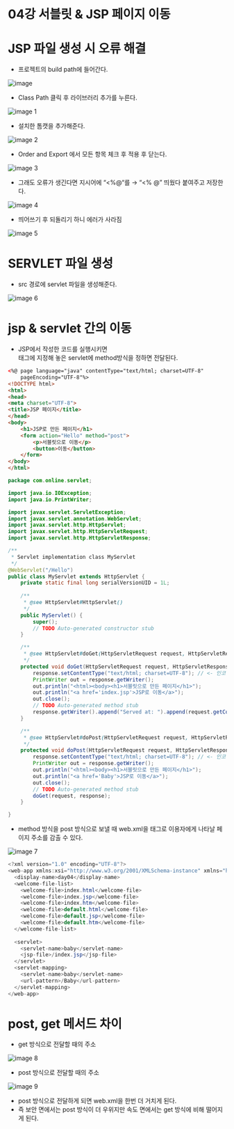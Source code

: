 # 04강 서블릿 & JSP 페이지 이동

# JSP 파일 생성 시 오류 해결

- 프로젝트의 build path에 들어간다.

![image](https://github.com/user-attachments/assets/92c8e1d9-a7c1-472e-bda2-fd4fbca685ae)

- Class Path 클릭 후 라이브러리 추가를 누른다.

![image 1](https://github.com/user-attachments/assets/eec790f6-87fa-4e29-b00d-84ac400cfc53)

- 설치한 톰캣을 추가해준다.

![image 2](https://github.com/user-attachments/assets/f6dc9379-7dff-4181-8bba-f14a070444f2)

- Order and Export 에서 모든 항목 체크 후 적용 후 닫는다.

![image 3](https://github.com/user-attachments/assets/c3a845a8-ff7f-4e07-8d40-70b0e4fd73e5)

- 그래도 오류가 생긴다면 지시어에 “<%@“를 → “<% @” 띄웠다 붙여주고 저장한다.
    
![image 4](https://github.com/user-attachments/assets/6556241d-b3ac-41eb-a711-874a5dd495b7)

- 띄어쓰기 후 되돌리기 하니 에러가 사라짐

![image 5](https://github.com/user-attachments/assets/37927122-bf7c-4586-9634-93bf40574110)

# SERVLET 파일 생성

- src 경로에 servlet 파일을 생성해준다.

![image 6](https://github.com/user-attachments/assets/d5f3123d-91bc-4a53-9010-10bf99ad450e)

# jsp & servlet 간의 이동

- JSP에서 작성한 코드를 실행시키면 <form> 태그에 지정해 놓은 servlet에 method방식을 정하면 전달된다.

```html
<%@ page language="java" contentType="text/html; charset=UTF-8"
    pageEncoding="UTF-8"%>
<!DOCTYPE html>
<html>
<head>
<meta charset="UTF-8">
<title>JSP 페이지</title>
</head>
<body>
	<h1>JSP로 만든 페이지</h1>
	<form action="Hello" method="post">
		<p>서블릿으로 이동</p>
		<button>이동</button>
	</form>
</body>
</html>
```

```java
package com.online.servlet;

import java.io.IOException;
import java.io.PrintWriter;

import javax.servlet.ServletException;
import javax.servlet.annotation.WebServlet;
import javax.servlet.http.HttpServlet;
import javax.servlet.http.HttpServletRequest;
import javax.servlet.http.HttpServletResponse;

/**
 * Servlet implementation class MyServlet
 */
@WebServlet("/Hello")
public class MyServlet extends HttpServlet {
	private static final long serialVersionUID = 1L;
       
    /**
     * @see HttpServlet#HttpServlet()
     */
    public MyServlet() {
        super();
        // TODO Auto-generated constructor stub
    }

	/**
	 * @see HttpServlet#doGet(HttpServletRequest request, HttpServletResponse response)
	 */
	protected void doGet(HttpServletRequest request, HttpServletResponse response) throws ServletException, IOException {
		response.setContentType("text/html; charset=UTF-8"); // <- 인코딩 타입 설정
		PrintWriter out = response.getWriter();
		out.println("<html><body><h1>서블릿으로 만든 페이지</h1>");
		out.println("<a href='index.jsp'>JSP로 이동</a>");
		out.close();
		// TODO Auto-generated method stub
		response.getWriter().append("Served at: ").append(request.getContextPath());
	}

	/**
	 * @see HttpServlet#doPost(HttpServletRequest request, HttpServletResponse response)
	 */
	protected void doPost(HttpServletRequest request, HttpServletResponse response) throws ServletException, IOException {
		response.setContentType("text/html; charset=UTF-8"); // <- 인코딩 타입 설정
		PrintWriter out = response.getWriter();
		out.println("<html><body><h1>서블릿으로 만든 페이지</h1>");
		out.println("<a href='Baby'>JSP로 이동</a>");
		out.close();
		// TODO Auto-generated method stub
		doGet(request, response);
	}

}
```

- method 방식을 post 방식으로 보낼 때 web.xml을 <url-mapping> 태그로 이용자에게 나타날 페이지 주소를 감출 수 있다.

![image 7](https://github.com/user-attachments/assets/faf650ff-bbd2-436c-a9cd-c90188fca4c6)

```java
<?xml version="1.0" encoding="UTF-8"?>
<web-app xmlns:xsi="http://www.w3.org/2001/XMLSchema-instance" xmlns="http://xmlns.jcp.org/xml/ns/javaee" xsi:schemaLocation="http://xmlns.jcp.org/xml/ns/javaee http://xmlns.jcp.org/xml/ns/javaee/web-app_4_0.xsd" id="WebApp_ID" version="4.0">
  <display-name>day04</display-name>
  <welcome-file-list>
    <welcome-file>index.html</welcome-file>
    <welcome-file>index.jsp</welcome-file>
    <welcome-file>index.htm</welcome-file>
    <welcome-file>default.html</welcome-file>
    <welcome-file>default.jsp</welcome-file>
    <welcome-file>default.htm</welcome-file>
  </welcome-file-list>
  
  <servlet>
  	<servlet-name>baby</servlet-name>
  	<jsp-file>/index.jsp</jsp-file>
  </servlet>
  <servlet-mapping>
  	<servlet-name>baby</servlet-name>
  	<url-pattern>/Baby</url-pattern>
  </servlet-mapping>
</web-app>
```

# post, get 메서드 차이

- get 방식으로 전달할 때의 주소

![image 8](https://github.com/user-attachments/assets/bc18cdf8-1554-4f61-bc85-55b84fe17895)

- post 방식으로 전달할 때의 주소
  
![image 9](https://github.com/user-attachments/assets/48345b06-3f6c-44b0-b3b0-ce7c42fbb8a1)

- post 방식으로 전달하게 되면 web.xml을 한번 더 거치게 된다.
- 즉 보안 면에서는 post 방식이 더 우위지만 속도 면에서는 get 방식에 비해 떨어지게 된다.
